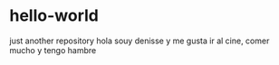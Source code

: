 # hello-world
just another repository
hola souy denisse y me gusta ir al cine, comer mucho y tengo hambre
